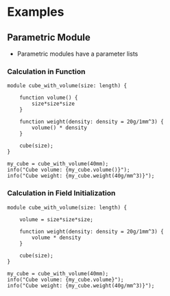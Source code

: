# Examples

## Parametric Module

* Parametric modules have a parameter lists

### Calculation in Function

```µCAD,functions
module cube_with_volume(size: length) {

    function volume() {
        size*size*size
    }

    function weight(density: density = 20g/1mm^3) {
        volume() * density
    }

    cube(size);
}

my_cube = cube_with_volume(40mm);
info("Cube volume: {my_cube.volume()}");
info("Cube weight: {my_cube.weight(40g/mm^3)}");
```

### Calculation in Field Initialization

```µCAD,fields
module cube_with_volume(size: length) {

    volume = size*size*size;

    function weight(density: density = 20g/1mm^3) {
        volume * density
    }

    cube(size);
}

my_cube = cube_with_volume(40mm);
info("Cube volume: {my_cube.volume}");
info("Cube weight: {my_cube.weight(40g/mm^3)}");
```
